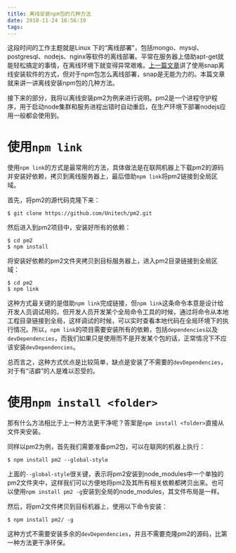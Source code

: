 ```yaml
---
title: 离线安装npm包的几种方法
date: 2018-11-24 16:56:19
tags:
---
```


这段时间的工作主题就是Linux
下的“离线部署”，包括mongo、mysql、postgresql、nodejs、nginx等软件的离线部署。平常在服务器上借助apt-get就能轻松搞定的事情，在离线环境下就变得异常艰难。[上一篇文章](1)讲了使用snap离线安装软件的方式，但对于npm包怎么离线部署，snap是无能为力的。本篇文章就来讲一讲离线安装npm包的几种方法。

接下来的部分，我将以离线安装pm2为例来进行说明。pm2是一个进程守护程序，用于启动node集群和服务进程出错时自动重启，在生产环境下部署nodejs应用一般都会使用到。


# 使用`npm link`

使用`npm link`的方式是最常用的方法，具体做法是在联网机器上下载pm2的源码并安装好依赖，拷贝到离线服务器上，最后借助`npm link`将pm2链接到全局区域。

首先，将pm2的源代码克隆下来：

```
$ git clone https://github.com/Unitech/pm2.git
```

然后进入到pm2项目中，安装好所有的依赖：

```
$ cd pm2
$ npm install
```

将安装好依赖的pm2文件夹拷贝到目标服务器上，进入pm2目录链接到全局区域：

```
$ cd pm2
$ npm link
```

这种方式最关键的是借助`npm link`完成链接，但`npm link`这条命令本意是设计给开发人员调试用的。但开发人员开发某个全局命令工具的时候，通过将命令从本地工程目录链接到全局，这样调试的时候，可以实时查看本地代码在全局环境下的执行情况。所以，`npm link`的项目需要安装所有的依赖，包括`dependencies`以及`devDependencies`，而我们如果只是使用而不是开发某个包的话，正常情况下不应该安装`devDependencies`。

总而言之，这种方式优点是比较简单，缺点是安装了不需要的`devDependencies`，对于有“洁癖”的人是难以忍受的。


# 使用`npm install <folder>`

那有什么方法相比于上一种方法更干净呢？答案是`npm install <folder>`直接从文件夹安装。

同样以pm2为例，首先我们需要准备pm2包，可以在联网的机器上执行：

```
$ npm install pm2 --global-style
```

上面的`--global-style`很关键，表示将pm2安装到node_modules中一个单独的pm2文件夹中，这样我们可以方便地将pm2及其所有相关依赖都拷贝出来。也可以使用`npm install pm2 -g`安装到全局的node_modules，其文件布局是一样。

然后，将pm2文件拷贝到目标机器上，使用以下命令安装：

```
$ npm install pm2/ -g
```

这种方式不需要安装多余的`devDependencies`，并且不需要克隆pm2的源码，比第一种方法更干净环保。


[1]: /2018/11/24/npm-package-offline-install.html
